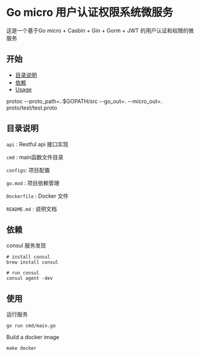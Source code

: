 # Go micro 用户认证权限系统微服务

这是一个基于Go micro + Casbin + Gin + Gorm + JWT 的用户认证和权限的微服务

## 开始

- [目录说明](#目录说明)
- [依赖](#依赖)
- [Usage](#usage)


protoc --proto_path=.:$GOPATH/src --go_out=. --micro_out=. proto/test/test.proto

## 目录说明

`api` : Restful api 接口实现

`cmd` : main函数文件目录

`configs`: 项目配置

`go.mod` : 项目依赖管理

`Dockerfile` : Docker 文件

`README.md` : 说明文档

## 依赖
consul 服务发现

```
# install consul
brew install consul

# run consul
consul agent -dev
```

## 使用

运行服务
```
go run cmd/main.go
```

Build a docker image
```
make docker
```